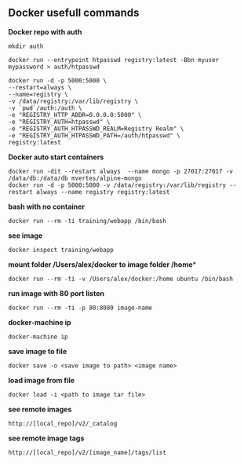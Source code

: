 ## Docker usefull commands

**Docker repo with auth**
```
mkdir auth
```

```
docker run --entrypoint htpasswd registry:latest -Bbn myuser mypassword > auth/htpasswd
```

```
docker run -d -p 5000:5000 \
--restart=always \
--name=registry \
-v /data/registry:/var/lib/registry \
-v `pwd`/auth:/auth \
-e "REGISTRY_HTTP_ADDR=0.0.0.0:5000" \
-e "REGISTRY_AUTH=htpasswd" \
-e "REGISTRY_AUTH_HTPASSWD_REALM=Registry Realm" \
-e "REGISTRY_AUTH_HTPASSWD_PATH=/auth/htpasswd" \
registry:latest
```

**Docker auto start containers**
```
docker run -dit --restart always  --name mongo -p 27017:27017 -v /data/db:/data/db mvertes/alpine-mongo
docker run -d -p 5000:5000 -v /data/registry:/var/lib/registry --restart always --name registry registry:latest
```

**bash with no container**
```
docker run --rm -ti training/webapp /bin/bash
```

**see image**
```
docker inspect training/webapp
```

**mount folder /Users/alex/docker to image folder /home***
```
docker run --rm -ti -v /Users/alex/docker:/home ubuntu /bin/bash
```

**run image with 80 port listen**
```
docker run --rm -ti -p 80:8080 image-name
```

**docker-machine ip**
```
docker-machine ip
```

**save image to file**
```
docker save -o <save image to path> <image name>
```
**load image from file**
```
docker load -i <path to image tar file>
```

**see remote images**
```
http://[local_repo]/v2/_catalog
```

**see remote image tags**
```
http://[local_repo]/v2/[image_name]/tags/list
```
